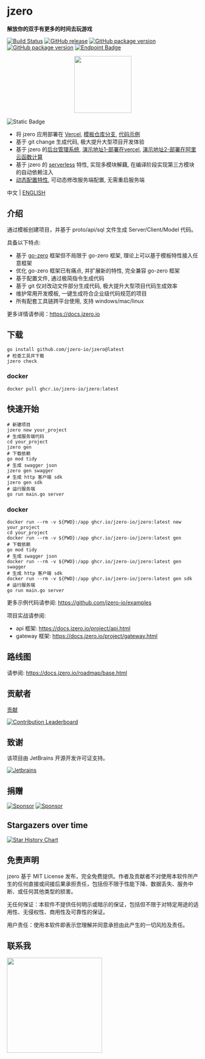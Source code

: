 # jzero

**解放你的双手有更多的时间去玩游戏**

[![Build Status](https://img.shields.io/github/actions/workflow/status/jzero-io/jzero/ci.yaml?branch=main&label=jzero-ci&logo=github&style=flat-square)](https://github.com/jzero-io/jzero/actions?query=workflow%3Ajzero-ci)
[![GitHub release](https://img.shields.io/github/release/jzero-io/jzero.svg?style=flat-square)](https://github.com/jzero-io/jzero/releases/latest)
[![GitHub package version](https://img.shields.io/github/v/release/jzero-io/jzero?include_prereleases&sort=semver&label=Docker%20Image%20version)](https://github.com/jzero-io/jzero/pkgs/container/jzero)
[![GitHub package version](https://img.shields.io/github/v/release/jzero-io/jzero-action?include_prereleases&sort=semver&label=Jzero%20Action%20Version)](https://github.com/marketplace/actions/jzero-action)
[![Endpoint Badge](https://img.shields.io/endpoint?url=https%3A%2F%2Fvercel.jaronnie.com%2Fapi%2Fv1%2Fshields%2Fgithub%2Fjzero-io%2Fjzero%2Fpkgs%2Fcontainer%2Fjzero%2Fdownloads&label=image%20pulls)](https://vercel.jaronnie.com/api/v1/shields/github/jzero-io/jzero/pkgs/container/jzero/downloads)

<p align="center">
<img align="center" width="150px" src="https://oss.jaronnie.com/jzero.jpg">
</p>

![Static Badge](https://img.shields.io/badge/Latest_New_Feature-blue?style=for-the-badge)

* 将 jzero 应用部署在 [Vercel](https://vercel.com), [模板仓库分支](https://github.com/jzero-io/templates/tree/api-vercel), [代码示例](https://github.com/jaronnie/go-serverless-vercel)
* 基于 git change 生成代码, 极大提升大型项目开发体验
* 基于 jzero 的[后台管理系统](https://github.com/jzero-io/jzero-admin), [演示地址1-部署在vercel](https://admin.jzero.io), [演示地址2-部署在阿里云函数计算](https://jzero-admin.jaronnie.com)
* 基于 jzero 的 [serverless](https://docs.jzero.io/guide/serverless.html) 特性, 实现多模块解藕, 在编译阶段实现第三方模块的自动依赖注入
* [动态配置特性](https://docs.jzero.io/guide/config/dynamic_conf.html), 可动态修改服务端配置, 无需重启服务端

中文 | [ENGLISH](README-EN.md)

## 介绍

通过模板创建项目，并基于 proto/api/sql 文件生成 Server/Client/Model 代码。

具备以下特点:
* 基于 [go-zero](https://go-zero.dev) 框架但不局限于 go-zero 框架, 理论上可以基于模板特性接入任意框架
* 优化 go-zero 框架已有痛点, 并扩展新的特性, 完全兼容 go-zero 框架
* 基于配置文件, 通过极简指令生成代码
* 基于 git 仅对改动文件部分生成代码, 极大提升大型项目代码生成效率
* 维护常用开发模板, 一键生成符合企业级代码规范的项目
* 所有配套工具链跨平台使用, 支持 windows/mac/linux

更多详情请参阅：https://docs.jzero.io

## 下载

```shell
go install github.com/jzero-io/jzero@latest
# 检查工具并下载
jzero check
```

### docker

```shell
docker pull ghcr.io/jzero-io/jzero:latest
```

## 快速开始

```shell
# 新建项目
jzero new your_project
# 生成服务端代码
cd your_project
jzero gen
# 下载依赖
go mod tidy
# 生成 swagger json
jzero gen swagger
# 生成 http 客户端 sdk
jzero gen sdk
# 运行服务端
go run main.go server
```

### docker

```shell
docker run --rm -v ${PWD}:/app ghcr.io/jzero-io/jzero:latest new your_project
cd your_project
docker run --rm -v ${PWD}:/app ghcr.io/jzero-io/jzero:latest gen
# 下载依赖
go mod tidy
# 生成 swagger json
docker run --rm -v ${PWD}:/app ghcr.io/jzero-io/jzero:latest gen swagger
# 生成 http 客户端 sdk
docker run --rm -v ${PWD}:/app ghcr.io/jzero-io/jzero:latest gen sdk
# 运行服务端
go run main.go server
```

更多示例代码请参阅: https://github.com/jzero-io/examples

项目实战请参阅:
* api 框架: https://docs.jzero.io/project/api.html
* gateway 框架: https://docs.jzero.io/project/gateway.html

## 路线图

请参阅: https://docs.jzero.io/roadmap/base.html

## 贡献者

[贡献](https://docs.jzero.io/guide/contribute.html)

[![Contribution Leaderboard](https://leaderboard.openomy.app/svg?repo=jzero-io/jzero&chart=list)](https://leaderboard.openomy.app/svg?repo=jzero-io/jzero&chart=list)

## 致谢

该项目由 JetBrains 开源开发许可证支持。

[![Jetbrains](https://resources.jetbrains.com/storage/products/company/brand/logos/jb_beam.svg)](https://www.jetbrains.com/?from=jzero)

## 捐赠

[![Sponsor](https://img.shields.io/badge/Sponsor-%E2%9D%A4-red?label=Sponsor-WePay)](https://oss.jaronnie.com/2021723027876_.pic.jpg)
[![Sponsor](https://img.shields.io/badge/Sponsor-%E2%9D%A4-red?label=Sponsor-AliPay)](https://oss.jaronnie.com/2031723027877_.pic.jpg)

## Stargazers over time

[![Star History Chart](https://api.star-history.com/svg?repos=jzero-io/jzero&type=Date)](https://star-history.com/#jzero-io/jzero&Date)

## 免责声明

jzero 基于 MIT License 发布，完全免费提供。作者及贡献者不对使用本软件所产生的任何直接或间接后果承担责任，包括但不限于性能下降、数据丢失、服务中断、或任何其他类型的损害。

无任何保证：本软件不提供任何明示或暗示的保证，包括但不限于对特定用途的适用性、无侵权性、商用性及可靠性的保证。

用户责任：使用本软件即表示您理解并同意承担由此产生的一切风险及责任。

## 联系我

<p align="center">
<img align="left" width="250px" height="250px" src="https://oss.jaronnie.com/weixin2.jpg">
</p>
